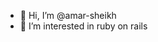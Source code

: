 - 👋 Hi, I’m @amar-sheikh
- 👀 I’m interested in ruby on rails

<!---
amar-sheikh/amar-sheikh is a ✨ special ✨ repository because its `README.md` (this file) appears on your GitHub profile.
You can click the Preview link to take a look at your changes.
--->
